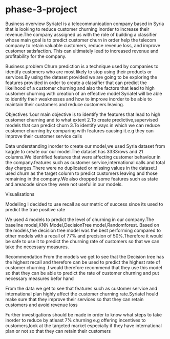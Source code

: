 # phase-3-project

Business overview
Syriatel is a telecommunication company based in Syria that is looking to reduce customer churning inorder to increase their revenue.The company asssigned us  with the role of  building a classifier whose main goal is to predict customer churn in order help the telecom company to retain valuable customers, reduce revenue loss, and improve customer satisfaction. This can ultimately lead to increased revenue and profitability for the company.


Business problem
Churn prediction is a technique used by companies to identify customers who are most likely to stop using their products or services.By using the dataset provided we are going to be exploring the features provided in order to create a classifier that can predict the likelihood of a customer churning and also the factors that lead to high customer churning.with creation of an effective model Syriatel will be able to identify their weaknesses and how to improve inorder to be able to maintain their customers and reduce customers leaving.


Objectives
1.our main objective is to identify the features that lead to high customer churning and to what extent
2.To create predictive,supervised models that can predict churn
3.To identify ways in which we can reduce customer churning by comparing with features causing it.e.g they can improve their customer service calls


Data understanding
inorder to create our model,we used Syria dataset from kaggle to create our our model.The dataset has 3333rows and 21 columns.We identified features that were affecting customer behaviour in the company.features such as customer service,international calls and total day charges.There were no duplicated or missing values in the dataset.I used churn as the target column to predict customers leaving and those remaining in the company.We also dropped some features such as state and areacode since they were not useful in our models.


Visualisations


Modelling
I decided to use recall as our metric of success since its used to predict the true positive rate

We used 4 models to predict the level of churning in our company.The baseline model,KNN Model,DecisionTree model,Randomforest.
Based on the models,the decision tree model was the best performing compared to other models with a recall of 77% and precision of 50%.Therefore it would be safe to use it to predict the churning rate of customers so that we can take the necessary measures.

Recommendation
From the models we get to see that the Decision tree has the highest recall and therefore can be used to predict the highest rate of customer churning .I would therefore recommend that they use this model so that they can be able to predict the rate of customer churning and put necessary measures befor hand

From the data we get to see that features such as customer service and international plan highly affect the customer churning rate.Syriatel hould make sure that they improve their services so that they can retain customers and avoid revenue loss


Further investigations should be made in order to know what steps to take inorder to reduce by atleast 7% churning e.g offering incentives to customers,look at the targeted market especially if they have international plan or not so that they can retain their customers


